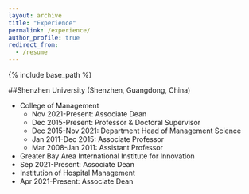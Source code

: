 ```yaml
---
layout: archive
title: "Experience"
permalink: /experience/
author_profile: true
redirect_from:
  - /resume
---
```


{% include base_path %}

##Shenzhen University (Shenzhen, Guangdong, China)
* College of Management
  * Nov 2021-Present: Associate Dean
  * Dec 2015-Present: Professor & Doctoral Supervisor
  * Dec 2015-Nov 2021: Department Head of Management Science
  * Jan 2011-Dec 2015: Associate Professor
  * Mar 2008-Jan 2011: Assistant Professor
*  Greater Bay Area International Institute for Innovation
  * Sep 2021-Present: Associate Dean
*  Institution of Hospital Management
  * Apr 2021-Present: Associate Dean
